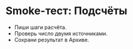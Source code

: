 # Smoke-тест: Подсчёты

- Пиши шаги расчёта.
- Проверь число двумя источниками.
- Сохрани результат в Архиве.
